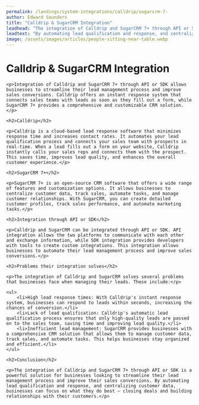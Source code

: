 ```yaml
---
permalink: /landings/system-integrations/calldrip/sugarcrm-7-
author: Edward Saunders
title: "Calldrip & SugarCRM Integration"
leadhead: "The integration of Calldrip and SugarCRM 7+ through API or SDK is a powerful solution for businesses looking to streamline their lead management process and improve their sales conversions"
leadtext: "By automating lead qualification and response, and centralizing customer data, businesses can focus on what they do best – closing deals and building relationships with their customers."
image: /assets/images/articles/people-sitting-near-table.webp
---
```

<div class="arttext">
	<h1>Calldrip & SugarCRM Integration</h1>

	<p>Integration of Calldrip and SugarCRM 7+ through API or SDK allows businesses to streamline their lead management process and improve sales conversions. Calldrip offers an instant response system that connects sales teams with leads as soon as they fill out a form, while SugarCRM 7+ provides a comprehensive and customizable CRM solution.</p>

	<h2>Calldrip</h2>

	<p>Calldrip is a cloud-based lead response software that minimizes response time and increases contact rates. It automates your lead qualification process and connects your sales team with prospects in real-time. When a lead fills out a form on your website, Calldrip instantly calls your sales reps and connects them with the prospect. This saves time, improves lead quality, and enhances the overall customer experience.</p>

	<h2>SugarCRM 7+</h2>

	<p>SugarCRM 7+ is an open-source CRM software that offers a wide range of features and customization options. It allows businesses to centralize customer data, track sales, automate tasks, and manage customer relationships. With SugarCRM, you can create detailed customer profiles, track sales performance, and automate marketing tasks.</p>

	<h2>Integration through API or SDK</h2>

	<p>Calldrip and SugarCRM can be integrated through API or SDK. API integration allows the two platforms to communicate with each other and exchange information, while SDK integration provides developers with tools to create custom integrations. This integration allows businesses to automate their lead management process and improve sales conversions.</p>

	<h2>Problems their integration solves</h2>

	<p>The integration of Calldrip and SugarCRM solves several problems that businesses face when managing their leads. These include:</p>

	<ul>
		<li>High lead response times: With Calldrip's instant response system, businesses can respond to leads within seconds, increasing the chances of conversion.</li>
		<li>Lack of lead qualification: Calldrip's automatic lead qualification process ensures that only high-quality leads are passed on to the sales team, saving time and improving lead quality.</li>
		<li>Inefficient lead management: SugarCRM provides businesses with a comprehensive CRM solution that allows them to manage customer data, track sales, and automate tasks. This helps businesses stay organized and efficient.</li>
	</ul>

	<h2>Conclusion</h2>

	<p>The integration of Calldrip and SugarCRM 7+ through API or SDK is a powerful solution for businesses looking to streamline their lead management process and improve their sales conversions. By automating lead qualification and response, and centralizing customer data, businesses can focus on what they do best – closing deals and building relationships with their customers.</p>

</div>